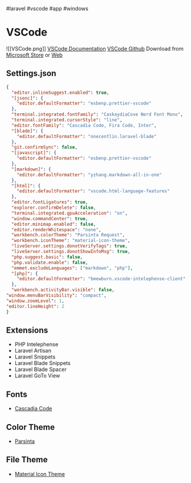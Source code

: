 #laravel #vscode #app #windows
# VSCode

![[VSCode.png]]
[VSCode Documentation](https://code.visualstudio.com/docs)
[VSCode Github](https://github.com/microsoft/vscode)
Download from [Microsoft Store](https://apps.microsoft.com/store/detail/XP9KHM4BK9FZ7Q) or [Web](https://code.visualstudio.com/)

## Settings.json

```json
{
  "editor.inlineSuggest.enabled": true,
  "[jsonc]": {
    "editor.defaultFormatter": "esbenp.prettier-vscode"
  },
  "terminal.integrated.fontFamily": "CaskaydiaCove Nerd Font Mono",
  "terminal.integrated.cursorStyle": "line",
  "editor.fontFamily": "Cascadia Code, Fira Code, Inter",
  "[blade]": {
    "editor.defaultFormatter": "onecentlin.laravel-blade"
  },
  "git.confirmSync": false,
  "[javascript]": {
    "editor.defaultFormatter": "esbenp.prettier-vscode"
  },
  "[markdown]": {
    "editor.defaultFormatter": "yzhang.markdown-all-in-one"
  },
  "[html]": {
    "editor.defaultFormatter": "vscode.html-language-features"
  },
  "editor.fontLigatures": true,
  "explorer.confirmDelete": false,
  "terminal.integrated.gpuAcceleration": "on",
  "window.commandCenter": true,
  "editor.minimap.enabled": false,
  "editor.renderWhitespace": "none",
  "workbench.colorTheme": "Parsinta Request",
  "workbench.iconTheme": "material-icon-theme",
  "liveServer.settings.donotVerifyTags": true,
  "liveServer.settings.donotShowInfoMsg": true,
  "php.suggest.basic": false,
  "php.validate.enable": false,
  "emmet.excludeLanguages": ["markdown", "php"],
  "[php]": {
    "editor.defaultFormatter": "bmewburn.vscode-intelephense-client"
  },
  "workbench.activityBar.visible": false,
"window.menuBarVisibility": "compact",
"window.zoomLevel": 1,
"editor.lineHeight": 2
}
```
## Extensions
-   PHP Intelephense
-   Laravel Artisan
-   Laravel Snippets
-   Laravel Blade Snippets
-   Laravel Blade Spacer
-   Laravel GoTo View

## Fonts
- [Cascadia Code](https://github.com/microsoft/cascadia-code)
## Color Theme
- [Parsinta](https://marketplace.visualstudio.com/items?itemName=Parsinta.parsinta-exclusive)
## File Theme
- [Material Icon Theme](https://marketplace.visualstudio.com/items?itemName=PKief.material-icon-theme)
